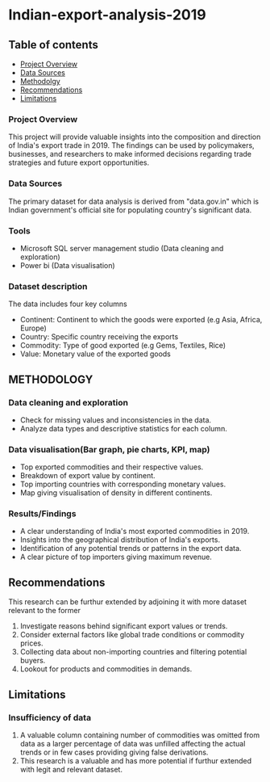 # Indian-export-analysis-2019

## Table of contents

- [Project Overview](#project-overview)
- [Data Sources](#data-sources)
- [Methodolgy](#methodology)
- [Recommendations](#recommendations)
- [Limitations](#limitations)

### Project Overview
This project will provide valuable insights into the composition and direction of India's export trade in 2019. The findings can be used by policymakers, businesses, and researchers to make informed decisions regarding trade strategies and future export opportunities.

### Data Sources
The primary dataset for data analysis is derived from "data.gov.in" which is Indian government's official site for populating country's significant data. 

### Tools
- Microsoft SQL server management studio (Data cleaning and exploration)
- Power bi (Data visualisation)

### Dataset description
The data includes four key columns
- Continent: Continent to which the goods were exported (e.g Asia, Africa, Europe)
- Country: Specific country receiving the exports
- Commodity: Type of good exported (e.g Gems, Textiles, Rice)
- Value: Monetary value of the exported goods

## METHODOLOGY

### Data cleaning and exploration
- Check for missing values and inconsistencies in the data.
- Analyze data types and descriptive statistics for each column.

### Data visualisation(Bar graph, pie charts, KPI, map)
- Top exported commodities and their respective values.
- Breakdown of export value by continent.
- Top importing countries with corresponding monetary values.
- Map giving visualisation of density in different continents.

### Results/Findings
- A clear understanding of India's most exported commodities in 2019.
- Insights into the geographical distribution of India's exports.
- Identification of any potential trends or patterns in the export data.
- A clear picture of top importers giving maximum revenue.

## Recommendations

This research can be furthur extended by adjoining it with more dataset relevant to the former
1. Investigate reasons behind significant export values or trends.
2. Consider external factors like global trade conditions or commodity prices.
3. Collecting data about non-importing countries and filtering potential buyers.
4. Lookout for products and commodities in demands.

## Limitations

### Insufficiency of data
1. A valuable column containing number of commodities was omitted from data as a larger percentage of data was unfilled affecting the actual trends or in few cases providing giving false derivations.
2. This research is a valuable and has more  potential if furthur extended with legit and relevant dataset.
